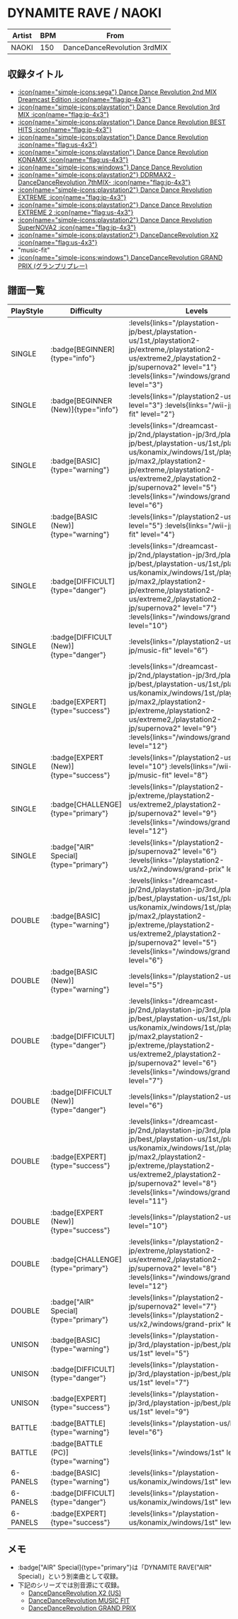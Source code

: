 # DYNAMITE RAVE / NAOKI

|Artist|BPM|From|
|------|---|----|
|NAOKI|150|DanceDanceRevolution 3rdMIX|

## 収録タイトル

- [:icon{name="simple-icons:sega"} Dance Dance Revolution 2nd MIX Dreamcast Edition :icon{name="flag:jp-4x3"}](/dreamcast-jp/2nd)
- [:icon{name="simple-icons:playstation"} Dance Dance Revolution 3rd MIX :icon{name="flag:jp-4x3"}](/playstation-jp/3rd)
- [:icon{name="simple-icons:playstation"} Dance Dance Revolution BEST HITS :icon{name="flag:jp-4x3"}](/playstation-jp/best)
- [:icon{name="simple-icons:playstation"} Dance Dance Revolution :icon{name="flag:us-4x3"}](/playstation-us/1st)
- [:icon{name="simple-icons:playstation"} Dance Dance Revolution KONAMIX :icon{name="flag:us-4x3"}](/playstation-us/konamix)
- [:icon{name="simple-icons:windows"} Dance Dance Revolution](/windows/1st)
- [:icon{name="simple-icons:playstation2"} DDRMAX2 -DanceDanceRevolution 7thMIX- :icon{name="flag:jp-4x3"}](/playstation2-jp/max2)
- [:icon{name="simple-icons:playstation2"} Dance Dance Revolution EXTREME :icon{name="flag:jp-4x3"}](/playstation2-jp/extreme)
- [:icon{name="simple-icons:playstation2"} Dance Dance Revolution EXTREME 2 :icon{name="flag:us-4x3"}](/playstation2-us/extreme2)
- [:icon{name="simple-icons:playstation2"} Dance Dance Revolution SuperNOVA2 :icon{name="flag:jp-4x3"}](/playstation2-jp/supernova2)
- [:icon{name="simple-icons:playstation2"} DanceDanceRevolution X2 :icon{name="flag:us-4x3"}](/playstation2-us/x2)
- "music-fit"
- [:icon{name="simple-icons:windows"} DanceDanceRevolution GRAND PRIX (グランプリプレー)](/windows/grand-prix)

## 譜面一覧

|PlayStyle|Difficulty|Levels|Notes|Movie|
|---------|----------|------|-----|-----|
|SINGLE| :badge[BEGINNER]{type="info"}| :levels{links="/playstation-jp/best,/playstation-us/1st,/playstation2-jp/extreme,/playstation2-us/extreme2,/playstation2-jp/supernova2" level="1"} :levels{links="/windows/grand-prix" level="3"}|110/0||
|SINGLE| :badge[BEGINNER (New)]{type="info"}| :levels{links="/playstation2-us/x2" level="3"} :levels{links="/wii-jp/music-fit" level="2"}</div>|70/0||
|SINGLE| :badge[BASIC]{type="warning"}| :levels{links="/dreamcast-jp/2nd,/playstation-jp/3rd,/playstation-jp/best,/playstation-us/1st,/playstation-us/konamix,/windows/1st,/playstation2-jp/max2,/playstation2-jp/extreme,/playstation2-us/extreme2,/playstation2-jp/supernova2" level="5"} :levels{links="/windows/grand-prix" level="6"}|188/0||
|SINGLE| :badge[BASIC (New)]{type="warning"}| :levels{links="/playstation2-us/x2" level="5"} :levels{links="/wii-jp/music-fit" level="4"}</div>|129/0||
|SINGLE| :badge[DIFFICULT]{type="danger"}| :levels{links="/dreamcast-jp/2nd,/playstation-jp/3rd,/playstation-jp/best,/playstation-us/1st,/playstation-us/konamix,/windows/1st,/playstation2-jp/max2,/playstation2-jp/extreme,/playstation2-us/extreme2,/playstation2-jp/supernova2" level="7"} :levels{links="/windows/grand-prix" level="10"}|269/0||
|SINGLE| :badge[DIFFICULT (New)]{type="danger"}| :levels{links="/playstation2-us/x2,/wii-jp/music-fit" level="6"}</div>|217/4||
|SINGLE| :badge[EXPERT]{type="success"}| :levels{links="/dreamcast-jp/2nd,/playstation-jp/3rd,/playstation-jp/best,/playstation-us/1st,/playstation-us/konamix,/windows/1st,/playstation2-jp/max2,/playstation2-jp/extreme,/playstation2-us/extreme2,/playstation2-jp/supernova2" level="9"} :levels{links="/windows/grand-prix" level="12"}|398/0||
|SINGLE| :badge[EXPERT (New)]{type="success"}| :levels{links="/playstation2-us/x2" level="10"} :levels{links="/wii-jp/music-fit" level="8"}</div>|304/6||
|SINGLE| :badge[CHALLENGE]{type="primary"}| :levels{links="/playstation2-jp/extreme,/playstation2-us/extreme2,/playstation2-jp/supernova2" level="9"} :levels{links="/windows/grand-prix" level="12"}|362/6||
|SINGLE| :badge["AIR" Special]{type="primary"}| :levels{links="/playstation2-jp/supernova2" level="6"} :levels{links="/playstation2-us/x2,/windows/grand-prix" level="8"}|217/0||
|DOUBLE| :badge[BASIC]{type="warning"}| :levels{links="/dreamcast-jp/2nd,/playstation-jp/3rd,/playstation-jp/best,/playstation-us/1st,/playstation-us/konamix,/windows/1st,/playstation2-jp/max2,/playstation2-jp/extreme,/playstation2-us/extreme2,/playstation2-jp/supernova2" level="5"} :levels{links="/windows/grand-prix" level="6"}|217/0||
|DOUBLE| :badge[BASIC (New)]{type="warning"}| :levels{links="/playstation2-us/x2" level="5"}</div>|139/4||
|DOUBLE| :badge[DIFFICULT]{type="danger"}| :levels{links="/dreamcast-jp/2nd,/playstation-jp/3rd,/playstation-jp/best,/playstation-us/1st,/playstation-us/konamix,/windows/1st,/playstation2-jp/max2,playstation2-jp/extreme,/playstation2-us/extreme2,/playstation2-jp/supernova2" level="6"} :levels{links="/windows/grand-prix" level="7"}|250/0||
|DOUBLE| :badge[DIFFICULT (New)]{type="danger"}| :levels{links="/playstation2-us/x2" level="6"}</div>|218/3||
|DOUBLE| :badge[EXPERT]{type="success"}| :levels{links="/dreamcast-jp/2nd,/playstation-jp/3rd,/playstation-jp/best,/playstation-us/1st,/playstation-us/konamix,/windows/1st,/playstation2-jp/max2,/playstation2-jp/extreme,/playstation2-us/extreme2,/playstation2-jp/supernova2" level="8"} :levels{links="/windows/grand-prix" level="11"}|331/0||
|DOUBLE| :badge[EXPERT (New)]{type="success"}| :levels{links="/playstation2-us/x2" level="10"}</div>|287/3||
|DOUBLE| :badge[CHALLENGE]{type="primary"}| :levels{links="/playstation2-jp/extreme,/playstation2-us/extreme2,/playstation2-jp/supernova2" level="8"} :levels{links="/windows/grand-prix" level="12"}|327/0||
|DOUBLE| :badge["AIR" Special]{type="primary"}| :levels{links="/playstation2-jp/supernova2" level="7"} :levels{links="/playstation2-us/x2,/windows/grand-prix" level="9"}|217/0||
|UNISON| :badge[BASIC]{type="warning"}| :levels{links="/playstation-jp/3rd,/playstation-jp/best,/playstation-us/1st" level="5"}|||
|UNISON| :badge[DIFFICULT]{type="danger"}| :levels{links="/playstation-jp/3rd,/playstation-jp/best,/playstation-us/1st" level="7"}|||
|UNISON| :badge[EXPERT]{type="success"}| :levels{links="/playstation-jp/3rd,/playstation-jp/best,/playstation-us/1st" level="9"}|||
|BATTLE| :badge[BATTLE]{type="warning"}| :levels{links="/playstation-us/konamix" level="6"}|||
|BATTLE| :badge[BATTLE (PC)]{type="warning"}| :levels{links="/windows/1st" level="6"}|||
|6-PANELS| :badge[BASIC]{type="warning"}| :levels{links="/playstation-us/konamix,/windows/1st" level="4"}|188/0||
|6-PANELS| :badge[DIFFICULT]{type="danger"}| :levels{links="/playstation-us/konamix,/windows/1st" level="7"}|262/0||
|6-PANELS| :badge[EXPERT]{type="success"}| :levels{links="/playstation-us/konamix,/windows/1st" level="9"}|395/0||

## メモ

- :badge["AIR" Special]{type="primary"}は「DYNAMITE RAVE("AIR" Special)」という別楽曲として収録。
- 下記のシリーズでは別音源にて収録。
  - [DanceDanceRevolution X2 (US)](/playstation2-us/x2)
  - [DanceDanceRevolution MUSIC FIT](/wii-jp/music-fit)
  - [DanceDanceRevolution GRAND PRIX](/windows/grand-prix)
